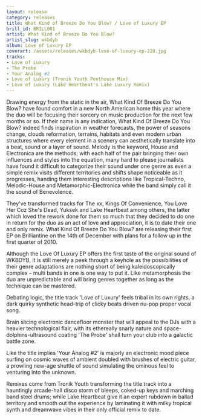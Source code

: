```yaml
---
layout: release
category: releases
title: What Kind of Breeze Do You Blow? / Love of Luxury EP
brill_id: BRILL001
artist: What Kind of Breeze Do You Blow?
artist_slug: wkbdyb
album: Love of Luxury EP
coverart: /assets/releases/wkbdyb-love-of-luxury-ep-220.jpg
tracks:
- Love of Luxury
- The Probe
- Your Analog #2
- Love of Luxury (Tronik Youth Penthouse Mix)
- Love of Luxury (Lake Heartbeat's Lake Luxury Remix)
---
```


Drawing energy from the static in the air, What Kind Of Breeze Do You Blow? have
found comfort in a new North American home this year where the duo will be
focusing their sorcery on music production for the next few months or so. If
their name is any indication, What Kind Of Breeze Do You Blow? indeed finds
inspiration in weather forecasts, the power of seasons change, clouds
reformation, terrains, habitats and even modern urban structures where every
element in a scenery can aesthetically translate into a beat, sound or a layer
of sound. Melody is the keyword, House and Electronica are the methods; with
each half of the pair bringing their own influences and styles into the
equation, many hard to please journalists have found it difficult to categorize
their sound under one genre as even a simple remix visits different territories
and shifts shape noticeable as it progresses, handing them interesting
descriptions like Tropical-Techno, Melodic-House and Metamorphic-Electronica
while the band simply call it the sound of Benevolence.

They've transformed tracks for The xx, Kings Of Convenience, You Love Her Coz
She's Dead, Yuksek and Lake Heartbeat among others, the latter which loved the
rework done for them so much that they decided to do one in return for the duo
as an act of love and appreciation, it is to date their one and only remix. What
Kind Of Breeze Do You Blow? are releasing their first EP on Brilliantine on the
14th of December with plans for a follow up in the first quarter of 2010.

Although the Love Of Luxury EP offers the first taste of the original sound of
WKBDYB, it is still merely a peek through a keyhole as the possibilities of
their genre adaptations are nothing short of being kaleidoscopically complex –
multi bands in one is one way to put it. Like metamorphosis the duo are
unpredictable and will bring genres together as long as the technique can be
mastered.

Debating logic, the title track 'Love of Luxury' feels tribal in its own rights,
a dark quirky synthetic head-trip of clicky beats driven nu-pop proper vocal
song.

Brain slicing electronic dancefloor monster that will appeal to the DJs with a
heavier technological flair, with its ethereally snarly nature and
space-dolphins-ultrasound coating 'The Probe' shall turn your club into a
galactic battle zone.

Like the title implies 'Your Analog #2' is majorly an electronic mood piece
surfing on cosmic waves of ambient doubled with brushes of electric guitar, a
prowling new-age shuttle of sound simulating the ominous feel to venturing into
the unknown.

Remixes come from Tronik Youth transforming the title track into a hauntingly
arcade-hall disco storm of bleeps, coked-up keys and marching band steel drums;
while Lake Heartbeat give it an expert rubdown in ballad territory and smooth
out the experience by laminating it with milky tropical synth and dreamwave
vibes in their only official remix to date.